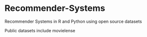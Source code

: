 # Recommender-Systems
Recommender Systems in R and Python using open source datasets

Public datasets include movielense
